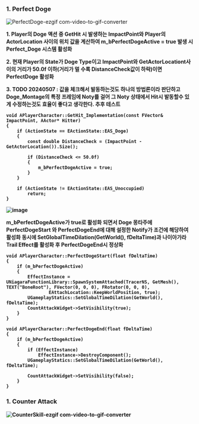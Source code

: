 
### 1. Perfect Doge<br>
![PerfectDoge-ezgif com-video-to-gif-converter](https://github.com/showhohxc/Unreal5/assets/98040028/5597918f-0d68-4fb9-b1e9-896f4440f60c) <br/>

<strong> 1. Player의 Doge 액션 중 GetHit 시 발생하는 ImpactPoint와 Player의 ActorLocation 사이의 위치 값을 계산하여 m_bPerfectDogeActive = true 발생 시 Perfect_Doge 시스템 활성화 <br/>

<strong> 2. 현재 Player의 State가 Doge Type이고 ImpactPoint와 GetActorLocationt사이의 거리가 50.0f 이하(거리가 멀 수록 DistanceCheck값이 하락)이면 PerfectDoge 활성화 <br/>

<strong> 3. TODO 20240507 : 값을 체크해서 발동하는것도 하나의 방법론이라 판단하고 Doge_Montage의 특정 프레임에 Noty를 걸어 그 Noty 상태에서 Hit시 발동할수 있게 수정하는것도 효율이 좋다고 생각한다. 추후 테스트<br/>
```
void APlayerCharacter::GetHit_Implementation(const FVector& ImpactPoint, AActor* Hitter)
{
	if (ActionState == EActionState::EAS_Doge)
	{
		const double DistanceCheck = (ImpactPoint - GetActorLocation()).Size();

		if (DistanceCheck <= 50.0f)
		{
			m_bPerfectDogeActive = true;
		}
	}

	if (ActionState != EActionState::EAS_Unoccupied) 
		return;
}
```

![image](https://github.com/showhohxc/Unreal5/assets/98040028/d4ec1c54-3188-4cca-b7c4-5a2a670e8cb7)

<strong> m_bPerfectDogeActive가 true로 활성화 되면서 Doge 몽타주에 PerfectDogeStart 와 PerfectDogeEnd에 대해 설정한 Notify가 조건에 해당하여 활성화
<strong> 동시에 SetGlobalTimeDilation(GetWorld(), fDeltaTime)과 나이아가라 Trail Effect를 활성화 후 PerfectDogeEnd시 정상화
```
void APlayerCharacter::PerfectDogeStart(float fDeltaTime)
{
	if (m_bPerfectDogeActive)
	{
		EffectInstance = UNiagaraFunctionLibrary::SpawnSystemAttached(TracerNS, GetMesh(), TEXT("BoneRoot"), FVector(0, 0, 0), FRotator(0, 0, 0),
				EAttachLocation::KeepWorldPosition, true);
		UGameplayStatics::SetGlobalTimeDilation(GetWorld(), fDeltaTime);
		CountAttackWidget->SetVisibility(true);
	}
}

void APlayerCharacter::PerfectDogeEnd(float fDeltaTime)
{
	if (m_bPerfectDogeActive)
	{
		if (EffectInstance)
			EffectInstance->DestroyComponent();
		UGameplayStatics::SetGlobalTimeDilation(GetWorld(), fDeltaTime);

		CountAttackWidget->SetVisibility(false);
	}
}

```


### 1. Counter Attack<br>
![CounterSkill-ezgif com-video-to-gif-converter](https://github.com/showhohxc/Unreal5/assets/98040028/55edab0d-9387-4fac-b2b8-4d991abe3456) <br/>
